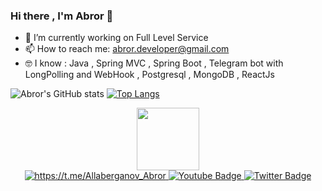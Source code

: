 ### Hi there , I'm Abror 👋

<!--
**AbrorbekAllaberganov/AbrorbekAllaberganov** is a ✨ _special_ ✨ repository because its `README.md` (this file) appears on your GitHub profile.

Here are some ideas to get you started:
-->
- 🔭 I’m currently working on Full Level Service
- 📫 How to reach me:  abror.developer@gmail.com
- 🤓 I know : Java , Spring MVC , Spring Boot , Telegram bot with LongPolling and WebHook , Postgresql , MongoDB , ReactJs

![Abror's GitHub stats](https://github-readme-stats.vercel.app/api?username=AbrorbekAllaberganov&show_icons=true&theme=shades-of-purple)
[![Top Langs](https://github-readme-stats.vercel.app/api/top-langs/?username=AbrorbekAllaberganov&layout=compact)](https://github.com/anuraghazra/github-readme-stats)
<div id="header" align="center">
  <img src="https://media.giphy.com/media/M9gbBd9nbDrOTu1Mqx/giphy.gif" width="100"/>
  
<div id="badges">
  <a href="https://t.me/Allaberganov_Abror">
    <img src="https://img.shields.io/badge/Telegram-blue?style=for-the-badge&logo=telegram&logoColor=white" alt="https://t.me/Allaberganov_Abror"/>
  </a>
  <a href="your-youtube-URL">
    <img src="https://img.shields.io/badge/YouTube-red?style=for-the-badge&logo=youtube&logoColor=white" alt="Youtube Badge"/>
  </a>
  <a href="your-twitter-URL">
    <img src="https://img.shields.io/badge/Twitter-blue?style=for-the-badge&logo=twitter&logoColor=white" alt="Twitter Badge"/>
  </a>
</div>
</div>
